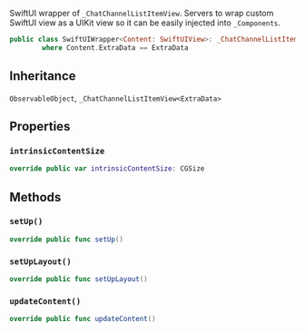 
SwiftUI wrapper of `_ChatChannelListItemView`.
Servers to wrap custom SwiftUI view as a UIKit view so it can be easily injected into `_Components`.

``` swift
public class SwiftUIWrapper<Content: SwiftUIView>: _ChatChannelListItemView<ExtraData>, ObservableObject
        where Content.ExtraData == ExtraData
```

## Inheritance

`ObservableObject`, `_ChatChannelListItemView<ExtraData>`

## Properties

### `intrinsicContentSize`

``` swift
override public var intrinsicContentSize: CGSize 
```

## Methods

### `setUp()`

``` swift
override public func setUp() 
```

### `setUpLayout()`

``` swift
override public func setUpLayout() 
```

### `updateContent()`

``` swift
override public func updateContent() 
```
